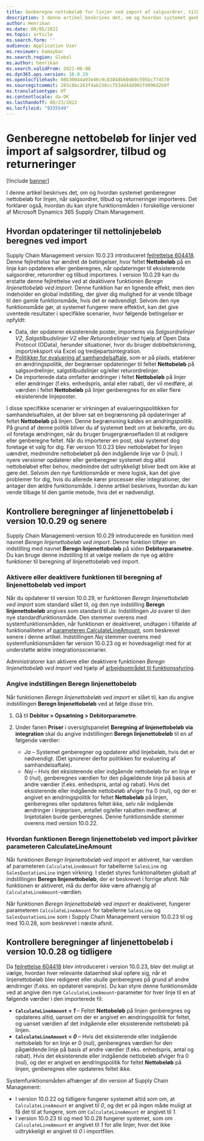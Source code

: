 ```yaml
---
title: Genberegne nettobeløb for linjer ved import af salgsordrer, tilbud og returneringer
description: I denne artikel beskrives det, om og hvordan systemet genberegner nettobeløb for linjen, når salgsordrer, tilbud og returneringer importeres. Det forklarer også, hvordan du kan styre funktionsmåden i forskellige versioner af Microsoft Dynamics 365 Supply Chain Management.
author: Henrikan
ms.date: 08/05/2022
ms.topic: article
ms.search.form: ''
audience: Application User
ms.reviewer: kamaybac
ms.search.region: Global
ms.author: henrikan
ms.search.validFrom: 2022-06-08
ms.dyn365.ops.version: 10.0.29
ms.openlocfilehash: 08b30044a93e46c9c83848b60d69c595bc774570
ms.sourcegitcommit: 203c8bc263f4ab238cc7534d4dd902fd996d2b0f
ms.translationtype: HT
ms.contentlocale: da-DK
ms.lasthandoff: 08/23/2022
ms.locfileid: "9335549"
---
```

# <a name="recalculate-line-net-amounts-when-importing-sales-orders-quotations-and-returns"></a>Genberegne nettobeløb for linjer ved import af salgsordrer, tilbud og returneringer

[!include [banner](../includes/banner.md)]

I denne artikel beskrives det, om og hvordan systemet genberegner nettobeløb for linjen, når salgsordrer, tilbud og returneringer importeres. Det forklarer også, hvordan du kan styre funktionsmåden i forskellige versioner af Microsoft Dynamics 365 Supply Chain Management.

## <a name="how-updates-to-net-line-amounts-are-calculated-on-import"></a>Hvordan opdateringer til nettolinjebeløb beregnes ved import

Supply Chain Management version 10.0.23 introduceret [fejlrettelse 604418](https://fix.lcs.dynamics.com/issue/results/?q=604418). Denne fejlrettelse har ændret de betingelser, hvor feltet **Nettobeløb** på en linje kan opdateres eller genberegnes, når opdateringer til eksisterende salgsordrer, returordrer og tilbud importeres. I version 10.0.29 kan du erstatte denne fejlrettelse ved at deaktivere funktionen *Beregn linjenettobeløb ved import*. Denne funktion har en lignende effekt, men den indeholder en global indstilling, der giver dig mulighed for at vende tilbage til den gamle funktionsmåde, hvis det er nødvendigt. Selvom den nye funktionsmåde gør, at systemet fungerer mere effektivt, kan det give uventede resultater i specifikke scenarier, hvor følgende betingelser er opfyldt:

- Data, der opdaterer eksisterende poster, importeres via *Salgsordrelinjer V2*, *Salgstilbudslinjer V2* eller *Returordrelinjer* ved hjælp af Open Data Protocol (OData), herunder situationer, hvor du bruger dobbeltskrivning, import/eksport via Excel og tredjepartsintegration.
- [Politikker for evaluering af samhandelsaftale](/dynamicsax-2012/appuser-itpro/trade-agreement-evaluation-policies-white-paper), som er på plads, etablerer en ændringspolitik, der begrænser opdateringer til feltet **Nettobeløb** på salgsordrelinjer, salgstilbudslinjer og/eller returordrelinjer.
- De importerede data omfatter ændringer i feltet **Nettobeløb** på linjer eller ændringer (f.eks. enhedspris, antal eller rabat), der vil medføre, at værdien i feltet **Nettobeløb** på linjer genberegnes for en eller flere eksisterende linjeposter.

I disse specifikke scenarier er virkningen af evalueringspolitikken for samhandelsaftalen, at der bliver sat en begrænsning på opdateringer af feltet **Nettobeløb** på linjen. Denne begrænsning kaldes en *ændringspolitik*. På grund af denne politik bliver du af systemet bedt om at bekræfte, om du vil foretage ændringen, når du bruger brugergrænsefladen til at redigere eller genberegne feltet. Når du importerer en post, skal systemet dog foretage et valg for dig. Før version 10.0.23 blev nettobeløbet for linjen uændret, medmindre nettobeløbet på den indgående linje var 0 (nul). I nyere versioner opdaterer eller genberegner systemet dog altid nettobeløbet efter behov, medmindre det udtrykkeligt bliver bedt om ikke at gøre det. Selvom den nye funktionsmåde er mere logisk, kan det give problemer for dig, hvis du allerede kører processer eller integrationer, der antager den ældre funktionsmåde. I denne artikel beskrives, hvordan du kan vende tilbage til den gamle metode, hvis det er nødvendigt.

## <a name="control-calculations-of-line-net-amounts-in-versions-10029-and-later"></a>Kontrollere beregninger af linjenettobeløb i version 10.0.29 og senere

Supply Chain Management-version 10.0.29 introducerede en funktion med navnet *Beregn linjenettobeløb ved import*. Denne funktion tilføjer en indstilling med navnet **Beregn linjenettobeløb** på siden **Debitorparametre**. Du kan bruge denne indstilling til at vælge mellem de nye og ældre funktioner til beregning af linjenettobeløb ved import.

### <a name="turn-the-calculate-line-net-amount-on-import-feature-on-or-off"></a>Aktivere eller deaktivere funktionen til beregning af linjenettobeløb ved import

Når du opdaterer til version 10.0.29, er funktionen *Beregn linjenettobeløb ved import* som standard slået til, og den nye indstilling **Beregn linjenettobeløb** angives som standard til *Ja*. Indstillingen *Ja* svarer til den nye standardfunktionsmåde. Den stemmer overens med systemfunktionsmåden, når funktionen er deaktiveret, undtagen i tilfælde af funktionaliteten af [parameteren CalculateLineAmount](#CalculateLineAmount), som beskrevet senere i denne artikel. Indstillingen *Nej* stemmer overens med systemfunktionsmåden før version 10.0.23 og er hovedsageligt med for at understøtte ældre integrationsscenarier.

Administratorer kan aktivere eller deaktivere funktionen *Beregn linjenettobeløb ved import* ved hjælp af [arbejdsområdet til funktionsstyring](../../fin-ops-core/fin-ops/get-started/feature-management/feature-management-overview.md).

### <a name="set-the-calculate-line-net-amount-option"></a>Angive indstillingen Beregn linjenettobeløb

Når funktionen *Beregn linjenettobeløb ved import* er slået til, kan du angive indstillingen **Beregn linjenettobeløb** ved at følge disse trin.

1. Gå til **Debitor \> Opsætning \> Debitorparametre**.
1. Under fanen **Priser** i oversigtspanelet **Beregning af linjenettobeløb via integration** skal du angive indstillingen **Beregn linjenettobeløb** til en af følgende værdier:

    - *Ja* – Systemet genberegner og opdaterer altid linjebeløb, hvis det er nødvendigt. (Det ignorerer derfor politikken for evaluering af samhandelsaftale).
    - *Nej* – Hvis det eksisterende eller indgående nettobeløb for en linje er 0 (nul), genberegnes værdien for den pågældende linje på basis af andre værdier (f.eks. enhedspris, antal og rabat). Hvis det eksisterende eller indgående nettobeløb afviger fra 0 (nul), og der er angivet en ændringspolitik for feltet **Nettobeløb** på linjen, genberegnes eller opdateres feltet ikke, selv når indgående ændringer i linjeprisen, antallet og/eller rabatten medfører, at linjetotalen burde genberegnes. Denne funktionsmåde stemmer overens med version 10.0.22.

### <a name="how-the-calculate-line-net-amount-on-import-feature-affects-the-calculatelineamount-parameter"></a><a name="CalculateLineAmount"></a>Hvordan funktionen Beregn linjenettobeløb ved import påvirker parameteren CalculateLineAmount

Når funktionen *Beregn linjenettobeløb ved import* er aktiveret, har værdien af parameteren `CalculateLineAmount` for tabellerne `SalesLine` og `SalesQuotationLine` ingen virkning. I stedet styres funktionaliteten globalt af indstillingen **Beregn linjenettobeløb**, der er beskrevet i forrige afsnit. Når funktionen er aktiveret, må du derfor ikke være afhængig af `CalculateLineAmount`-værdien.

Når funktionen *Beregn linjenettobeløb ved import* er deaktiveret, fungerer parameteren `CalculateLineAmount` for tabellerne `SalesLine` og `SalesQuotationLine` som i Supply Chain Management version 10.0.23 til og med 10.0.28, som beskrevet i næste afsnit.

## <a name="control-line-net-amount-calculations-in-versions-10028-and-earlier"></a>Kontrollere beregninger af linjenettobeløb i version 10.0.28 og tidligere

Da [fejlrettelse 604418](https://fix.lcs.dynamics.com/issue/results/?q=604418) blev introduceret i version 10.0.23, blev det muligt at vælge, hvordan hver relevante dataenhed skal opføre sig, når et linjenettobeløb blev redigeret eller skulle genberegnes på grund af andre ændringer (f.eks. en opdateret varepris). Du kan styre denne funktionsmåde ved at angive den nye `CalculateLineAmount`-parameter for hver linje til en af følgende værdier i den importerede fil:

- **`CalculateLineAmount` = *1*** – Feltet **Nettobeløb** på linjen genberegnes og opdateres altid, uanset om der er angivet en ændringspolitik for feltet, og uanset værdien af det indgående eller eksisterende nettobeløb på linjen.
- **`CalculateLineAmount` = *0*** – Hvis det eksisterende eller indgående nettobeløb for en linje er 0 (nul), genberegnes værdien for den pågældende linje på basis af andre værdier (f.eks. enhedspris, antal og rabat). Hvis det eksisterende eller indgående nettobeløb afviger fra 0 (nul), og der er angivet en ændringspolitik for feltet **Nettobeløb** på linjen, genberegnes eller opdateres feltet ikke.  

Systemfunktionsmåden afhænger af din version af Supply Chain Management:

- I version 10.0.22 og tidligere fungerer systemet altid som om, at `CalculateLineAmount` er angivet til *0*, og det er på ingen måde muligt at få det til at fungere, som om `CalculateLineAmount` er angivet til *1*.
- I version 10.0.23 til og med 10.0.28 fungerer systemet, som om `CalculateLineAmount` er angivet til *1* for alle linjer, hvor det ikke udtrykkeligt er angivet til *0* i importfilen.
